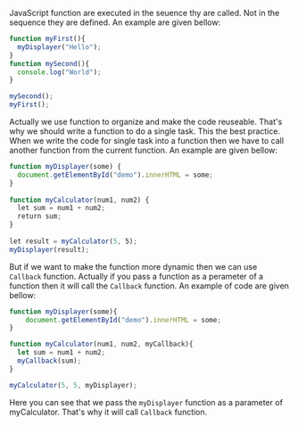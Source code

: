 JavaScript function are executed in the seuence thy are called. Not in the sequence they are defined. An example are given bellow:

```js
function myFirst(){
  myDisplayer("Hello");
}
function mySecond(){
  console.log("World");
}

mySecond();
myFirst();
```

Actually we use function to organize and make the code reuseable. That's why we should write a function to do a single task. This the best practice. When we write the code for single task into a function then we have to call another function from the current function. An example are given bellow:

```js
function myDisplayer(some) {  
  document.getElementById("demo").innerHTML = some;  
}  
  
function myCalculator(num1, num2) {  
  let sum = num1 + num2;  
  return sum;  
}  
  
let result = myCalculator(5, 5);  
myDisplayer(result);
```

But if we want to make the function more dynamic then we can use `Callback` function. Actually if you pass a function as a perameter of a function then it will call the `Callback` function. An example of code are given bellow:

```js
function myDisplayer(some){
	document.getElementById("demo").innerHTML = some;
}

function myCalculator(num1, num2, myCallback){
  let sum = num1 + num2;
  myCallback(sum);
}

myCalculator(5, 5, myDisplayer);

```

Here you can see that we pass the `myDisplayer` function as a parameter of myCalculator. That's why it will call `Callback` function. 